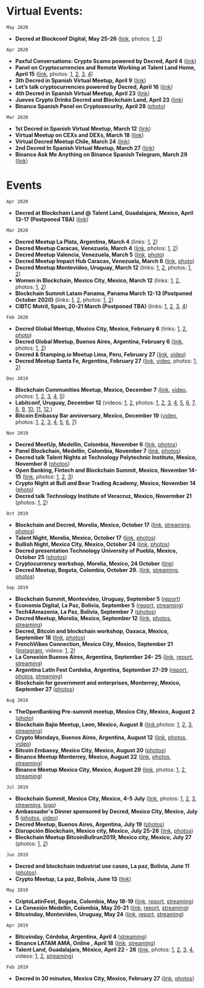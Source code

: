 # Virtual Events:

`May 2020`

- **Decred at Blockconf Digital, May 25-26** ([link](https://twitter.com/BlockconfD/status/1250771756517920771), photos: [1](https://twitter.com/BlockconfD/status/1251194332079697922), [2](https://twitter.com/BlockconfD/status/1251316437450469376))

`Apr 2020`

- **Paxful Conversations: Crypto Scams powered by Decred, April 4** ([link](https://twitter.com/paxful_LATAM/status/1245066931155148800)) 
- **Panel on Cryptocurrencies and Remote Working at Talent Land Home, April 15** ([link](https://twitter.com/Decred_ES/status/1250568376851841030), photos: [1](https://twitter.com/blockchain_land/status/1250936111490269184), [2](https://twitter.com/blockchain_land/status/1248359361069699072), [3](https://twitter.com/blockchain_land/status/1250470211888787459), [4](https://twitter.com/blockchain_land/status/1250538840768434176))
- **3th Decred in Spanish Virtual Meetup, April 9** ([link](https://twitter.com/Decred_ES/status/1245526903110414336))
- **Let’s talk cryptocurrencies powered by Decred, April 16** ([link](https://twitter.com/Decred_ES/status/1245452957417684992)) 
- **4th Decred in Spanish Virtual Meetup, April 23** ([link](https://twitter.com/Decred_ES/status/1253045934214217728)) 
- **Jueves Crypto Drinks Decred and Blockchain Land, April 23** ([link](https://twitter.com/Decred_ES/status/1253427311707213824)) 
- **Binance Spanish Panel on Cryptosecurity, April 28** ([photo](https://twitter.com/elianhuesca/status/1255293877373800448 ))

`Mar 2020`

- **1st Decred in Spanish Virtual Meetup, March 12** ([link](https://twitter.com/Decred_ES/status/1238242352306614273))
- **Virtual Meetup on CEXs and DEXs, March 18** ([link](https://twitter.com/elianhuesca/status/1240442413732319235)) 
- **Virtual Decred Meetup Chile, March 24** ([link](https://twitter.com/BlockAcademyCL/status/1240279522869686273))
- **2nd Decred In Spanish Virtual Meetup, March 27** ([link](https://twitter.com/Decred_ES/status/1243214184793485314)) 
- **Binance Ask Me Anything on Binance Spanish Telegram, March 29** ([link](https://twitter.com/Decred_ES/status/1243953116963315712)) 

# Events

`Apr 2020`

- **Decred at Blockchain Land @ Talent Land, Guadalajara, Mexico, April 13-17 (Postponed TBA)**  ([link](https://twitter.com/blockchain_land/status/1232783860804542464)) 


`Mar 2020`

- **Decred Meetup La Plata, Argentina, March 4** (links: [1](https://twitter.com/Decred_ES/status/1234666425094004737), [2](https://twitter.com/cryptorc_tech/status/1234499777750032384))
- **Decred Meetup Caracas, Venezuela, March 4** ([link](https://twitter.com/Decred_ES/status/1234569119560847360), photos: [1](https://twitter.com/Decred_ES/status/1235324847338795009), [2](https://twitter.com/Decred_ES/status/1236075382253801472))
- **Decred Meetup Valencia, Venezuela, March 5** ([link](https://twitter.com/Decred_ES/status/1234596258070908928), [photo](https://twitter.com/Decred_ES/status/1236079742643773440)) 
- **Decred Meetup Impact Hub Caracas, Venezuela, March 6** ([link](https://twitter.com/innova_cnsltnts/status/1235712935739170816), [photo](https://twitter.com/Decred_ES/status/1236337867095343104))
- **Decred Meetup Montevideo, Uruguay, March 12** (links: [1](https://twitter.com/gtugoresblock/status/1234907798242299904), [2](https://twitter.com/ivarese/status/1236033414597349378), photos: [1](https://twitter.com/cryptorc_tech/status/1241081659669315585), [2](https://twitter.com/ivarese/status/1238628854379536389))
- **Women in Blockchain, Mexico City, Mexico, March 12** (links: [1](https://twitter.com/Decred_ES/status/1238150119645732864), [2](https://twitter.com/blockchain_land/status/1237522655940468737), photos: [1](https://twitter.com/victorarubin/status/1238288234368708608), [2](https://twitter.com/LOReBitcoin/status/1238511419886313475))
- **Blockchain Summit Latam Panama, Panama March 12-13 (Postponed October 2020)**  (links: [1](https://twitter.com/BlockSummitLA/status/1230299263579676679), [2](https://twitter.com/Decred_ES/status/1237552322596593665), photos: [1](https://twitter.com/josepimpo/status/1237900648533725185), [2](https://twitter.com/elianhuesca/status/1237925578281488386))
- **CIBTC Motril, Spain, 20-21 March  (Postponed TBA)** (links: [1](https://twitter.com/Decred_ES/status/1219643492110163969), [2](https://twitter.com/territoriobtc/status/1230511208127762433), [3](https://twitter.com/territoriobtc/status/1232631409598246912), [4](https://twitter.com/territoriobtc/status/1233349906171125761))

`Feb 2020`

- **Decred Global Meetup, Mexico City, Mexico, February 6** (links: [1](https://twitter.com/cryptorocketok/status/1224422477507547136), [2](https://twitter.com/Decred_ES/status/1222163194782851072), [photo](https://twitter.com/LOReBitcoin/status/1225608559699820549))
- **Decred Global Meetup, Buenos Aires, Argentina, February 6** ([link](https://twitter.com/EspacioBitcoin/status/1225102862595842048), photos: [1](https://twitter.com/Decred_ES/status/1225571706590433281), [2](https://twitter.com/plabarta_/status/1225595614324498433)) 
- **Decred & Stamping.io Meetup Lima, Peru, February 27** ([link](https://twitter.com/victorarubin/status/1230594584574648322), [video](https://twitter.com/Decred_ES/status/1233597901898645507))
- **Decred Meetup Santa Fe, Argentina, February 27** ([link](https://twitter.com/Decred_ES/status/1225598769783287808), [video](https://twitter.com/cryptorc_tech/status/1235269095194578944), photos: [1](https://twitter.com/Decred_ES/status/1233159907194605572), [2](https://twitter.com/Decred_ES/status/1233230772653449216))


`Dec 2019`

- **Blockchain Communities Meetup, Mexico, December 7** ([link](https://www.eventbrite.com.mx/e/1er-encuentro-de-comunidades-blockchain-tickets-82909449395#), [video](https://twitter.com/Decred_ES/status/1203499869375254529), photos: [1](https://twitter.com/BlockchainBajio/status/1203049608533950468), [2](https://twitter.com/BlockchainBajio/status/1196989509512110080), [3](https://twitter.com/Decred_ES/status/1203501933991989248), [4](https://twitter.com/NancyNSalazar/status/1209143989984808961), [5](https://twitter.com/BlockchainBajio/status/1209141039086362624)) 					   
- **Labitconf, Uruguay, December 12** (videos: [1](https://twitter.com/Decred_ES/status/1205502212522356738), [2](https://twitter.com/Decred_ES/status/1205501327197032448), photos: [1](https://twitter.com/Decred_ES/status/1205138606144266241), [2](https://twitter.com/Decred_ES/status/1205191311986483200), [3](https://twitter.com/Decred_ES/status/1205212201105154050), [4](https://twitter.com/jimnguyenjn/status/1205209365130743808), [5](https://twitter.com/Decred_ES/status/1205269156645474304), [6](https://twitter.com/LOReBitcoin/status/1205297542491181057), [7](https://twitter.com/Decred_ES/status/1205539678985822211), [8](https://twitter.com/Decred_ES/status/1205586138360111106), [9](https://twitter.com/ShapeShift_io/status/1205626166838644736), [10](https://twitter.com/josepimpo/status/1205657383654981632), [11](https://twitter.com/victorarubin/status/1205872616935972864), [12](https://twitter.com/Decred_ES/status/1206635864035602433),)	
- **Bitcoin Embassy Bar anniversary, Mexico, December 19** ([video](https://twitter.com/addcade/status/1225608461947461633), photos: [1](https://twitter.com/Decred_ES/status/1207380289107959809), [2](https://twitter.com/josepimpo/status/1207721751469285376), [3](https://twitter.com/victorarubin/status/1225607934169751554), [4](https://twitter.com/accour/status/1225606991667695621), [5](https://twitter.com/blockchain_land/status/1225599854610702337), [6](https://twitter.com/raulmunozb_/status/1225787909543841792), [7](https://twitter.com/Decred_ES/status/1208204612215418887))

`Nov 2019`
- **Decred MeetUp, Medellin, Colombia, November 6** ([link](https://connect.eventtia.com/es/dmz/decred-y-como-sera-el-dinero-del-futuro/website), [photos](https://twitter.com/victorarubin/status/1192262347118858241))
- **Panel Blockchain, Medellin, Colombia, November 7** ([link](https://live.eventtia.com/es/eafit), [photos](https://twitter.com/legal_medellin/status/1192583807666442245))
- **Decred talk Talent Nights at Technology Polytechnic Institute, Mexico, November 8** ([photos](https://twitter.com/Decred_ES/status/1192837523766161408))
- **Open Banking, Fintech and Blockchain Summit, Mexico, November 14-15** ([link](https://theopenbankingsummit.com/), photos: [1](https://twitter.com/nachoflores/status/1195459765637394436), [2](https://twitter.com/Decred_ES/status/1195439354702753792), [3](https://twitter.com/elianhuesca/status/1195470065900163077))						
- **Crypto Night at Bull and Bear Trading Academy, Mexico, November 14** ([photo](https://twitter.com/Decred_ES/status/1195158022374514689))
- **Decred talk Technology Institute of Veracruz, Mexico, Novermber 21** (photos: [1](https://twitter.com/Decred_ES/status/1197228812498432000), [2](https://twitter.com/Decred_ES/status/1198095488366587904)) 

`Oct 2019`
- **Blockchain and Decred, Morelia, Mexico, October 17** ([link](https://twitter.com/Decred_ES/status/1179884535313506305), [streaming](https://twitter.com/Decred_ES/status/1184914742298714113), [photos](https://twitter.com/Decred_ES/status/1185031011677196288))
- **Talent Night, Morelia, Mexico, October 17** ([link](https://nights.talent-network.org/evento/talent-night-michoacan-marzo-2019/), [photos](https://twitter.com/Decred_ES/status/1185235699043307523))
- **Bullish Night, Mexico City, Mexico, October 24** ([link](https://twitter.com/blockchain_land/status/1185656744174858243), [photos](https://twitter.com/Decred_ES/status/1187534463569289216))
- **Decred presentation Technology University of Puebla, Mexico, October 25** ([photos](https://twitter.com/Decred_ES/status/1192837523766161408))
- **Cryptocurrency workshop, Morelia, Mexico, 24 October** ([link](https://twitter.com/Decred_ES/status/1187206051000655872))
- **Decred Meetup, Bogota, Colombia, October 29.** ([link](https://twitter.com/Decred_ES/status/1188496680133500934), [streaming](https://twitter.com/Decred_ES/status/1189321789559771138), [photos](https://twitter.com/victorarubin/status/1189562994474266624))

`Sep 2019`
- **Blockchain Summit, Montevideo, Uruguay, September 5** ([report](https://github.com/decredcommunity/events/blob/master/reports/20190905-blockchainsummituy-montevideo-uruguay.md))
- **Economía Digital, La Paz, Bolivia, September 5** ([report](https://twitter.com/elianhuesca/status/1170055934284111872), [streaming](https://twitter.com/Decred_ES/status/1169736706049884162))
- **Tech4Amazonia, La Paz, Bolivia, September 7** ([photos](https://twitter.com/elianhuesca/status/1171034359027195904))
- **Decred Meetup, Morelia, Mexico, September 12** ([link](https://twitter.com/Decred_ES/status/1171471998989389824), [photos](https://twitter.com/Decred_ES/status/1173033173195939841), [streaming](https://twitter.com/Decred_ES/status/1172294228585508864))
- **Decred, Bitcoin and blockchain workshop, Oaxaca, Mexico, September 18** ([link](https://www.facebook.com/events/959839374354073/), [photos](https://twitter.com/Decred_ES/status/1174803011610259456))
- **FrenchVibes Connection, Mexico City, Mexico, September 21** ([Instagram](https://www.instagram.com/p/B268Uougtbo/), videos: [1](https://twitter.com/elianhuesca/status/1175610899006197761), [2](https://twitter.com/elianhuesca/status/1175609208705863681))
- **La Conexión Buenos Aires, Argentina, September 24- 25** ([link](https://twitter.com/Decred_ES/status/1128340018362310659), [report](https://github.com/decredcommunity/events/blob/master/reports/20190520-laconexion-medellin-colombia.md), [streaming](https://twitter.com/Decred_ES/status/1130573302370623490))
- **Argentina Latin Fest Cordoba, Argentina, September 27-29** ([report](https://matrix.to/#/!aNPTuiryMFmdMQWUzb:decred.org/$15704543735491DFGIA:decred.org), [photos](https://twitter.com/victorarubin/status/1177976167145586693), [streaming](https://twitter.com/Decred_ES/status/1178024538023628801))
- **Blockchain for government and enterprises, Monterrey, Mexico, September 27** ([photos](https://twitter.com/Decred_ES/status/1178690139008229376))

`Aug 2019`
- **TheOpenBanking Pre-summit meetup, Mexico City, Mexico, August 2** ([photo](https://twitter.com/elianhuesca/status/1157313830969630725))
- **Blockchain Bajio Meetup, Leon, Mexico, August 8** ([link](https://twitter.com/Decred_ES/status/1156213567294595072),photos: [1](https://twitter.com/Decred_ES/status/1159621068027551744), [2](https://twitter.com/victorarubin/status/1159898002858893313), [3](https://twitter.com/Decred_ES/status/1160322691074678784), [streaming](https://twitter.com/Decred_ES/status/1159640598204338176))
- **Crypto Mondays, Buenos Aires, Argentina, August 12** ([link](https://www.meetup.com/es/Bitcoin-Argentina/events/263594472), [photos](https://twitter.com/Decred_ES/status/1161428398419238913), [video](https://twitter.com/Decred_ES/status/1160695484899401728))
- **Bitcoin Embassy, Mexico City, Mexico, August 20** ([photos](https://twitter.com/bitcoinemb/status/1164269677381652480))
- **Binance Meetup Monterrey, Mexico, August 22** ([link](https://twitter.com/Decred_ES/status/1164185076298633218), [photos](https://twitter.com/Decred_ES/status/1165434293809635328), [streaming](https://twitter.com/Decred_ES/status/1164684504415518721))
- **Binance Meetup Mexico City, Mexico, August 29** ([link](https://twitter.com/Decred_ES/status/1166063890154655744), photos: [1](https://twitter.com/interprocsys/status/1167243076726861824), [2](https://twitter.com/BlockchainBajio/status/1167223994019434499), [streaming](https://twitter.com/Decred_ES/status/1167233913871376396))

`Jul 2019`
- **Blockchain Summit, Mexico City, Mexico, 4-5 July** ([link](https://twitter.com/BlockSummitLA/status/1137828122563399681), photos: [1](https://twitter.com/AnaDaliacd23/status/1146873685229416450), [2](https://twitter.com/Decred_ES/status/1148704305383297024), [3](https://twitter.com/victorarubin/status/1147234677452869635), [streaming](https://www.facebook.com/BlockchainSummitLatam/videos/1148609158657494/), [logo](https://twitter.com/victorarubin/status/1146916119233609728))
- **Ambassador's Dinner sponsored by Decred, Mexico City, Mexico, July 5** ([photos](https://twitter.com/Decred_ES/status/1147869636957999105), [video](https://twitter.com/victorarubin/status/1147550425186484224))
- **Decred Meetup, Buenos Aires, Argentina, July 19** ([photos](https://twitter.com/cryptorocketok/status/1152260099072778240))
- **Disrupción Blockchain, Mexico city, Mexico, July 25-26** ([link](https://twitter.com/Decred_ES/status/1152341236566523904), [photos](https://twitter.com/Decred_ES/status/1154761603033624576))
- **Blockchain Meetup BitcoinBullrun2019, Mexico city, Mexico, July 27** (photos: [1](https://twitter.com/victorarubin/status/1155252801938829313), [2](https://twitter.com/victorarubin/status/1155277892781260800))

`Jun 2019`
- **Decred and blockchain industrial use cases, La paz, Bolivia, June 11** ([photos](https://twitter.com/Decred_ES/status/1138899455346954240))
- **Crypto Meetup, La paz, Bolivia, June 13** ([link](https://twitter.com/Decred_ES/status/1138908828370706432))

`May 2019`
- **CriptoLatinFest, Bogota, Colombia, May 18-19** ([link](https://twitter.com/Decred_ES/status/1128337171558146050), [report](https://github.com/decredcommunity/events/blob/master/reports/20190518-criptolatinfest-bogota-colombia.md), [streaming](https://twitter.com/Decred_ES/status/1129797339554766848))
- **La Conexión Medellín, Colombia, May 20-21** ([link](https://twitter.com/Decred_ES/status/1128340018362310659), [report](https://github.com/decredcommunity/events/blob/master/reports/20190520-laconexion-medellin-colombia.md), [streaming](https://twitter.com/Decred_ES/status/1130573302370623490))
- **Bitcoinday, Montevideo, Uruguay, May 24** ([link](https://twitter.com/Decred_ES/status/1128342052243169282), [report](https://github.com/decredcommunity/events/blob/master/reports/20190524-bitcoinday-montevideo-uruguay.md), [streaming](https://twitter.com/Decred_ES/status/1131946833578795009))

`Apr 2019`
- **Bitcoinday, Córdoba, Argentina, April 4** ([streaming](https://twitter.com/elianhuesca/status/1113928005812916224))
- **Binance LATAM AMA, Online , April 18** ([link](https://twitter.com/binance/status/1118883131799400449), [streaming](https://twitter.com/Decred_ES/status/1119049035858497536))
- **Talent Land, Guadalajara, México, April 22 - 26** ([link](https://twitter.com/Decred_ES/status/1118692528449105927), photos: [1](https://twitter.com/elianhuesca/status/1121243105276125184), [2](https://twitter.com/victorarubin/status/1121169425011494913), [3](https://twitter.com/plasmiux/status/1120495109815009281), [4](https://twitter.com/Decred_ES/status/1121239891256446977), videos: [1](https://twitter.com/Decred_ES/status/1119759717516087296), [2](https://twitter.com/elianhuesca/status/1120806040843505664), [streaming](https://twitter.com/Decred_ES/status/1121535633745502208))

`Feb 2019`
- **Decred in 30 minutos, Mexico City, Mexico, February 27** ([link](https://www.eventbrite.com/e/decred-en-30-minutos-tickets-55764142050), [photos](https://twitter.com/Decred_ES/status/1102594478664232960))


